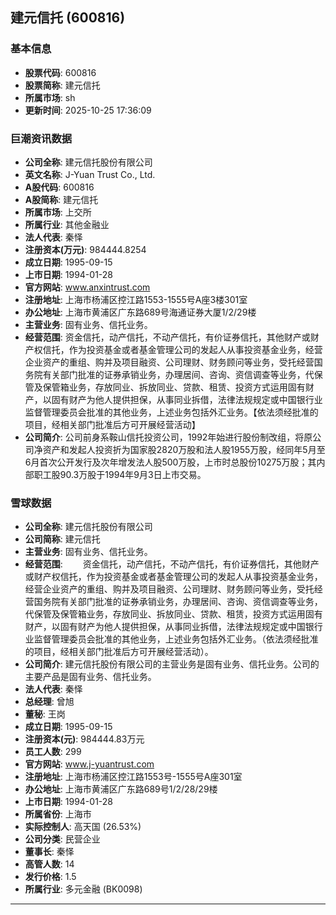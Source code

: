 ## 建元信托 (600816)

### 基本信息

- **股票代码**: 600816
- **股票简称**: 建元信托
- **所属市场**: sh
- **更新时间**: 2025-10-25 17:36:09

### 巨潮资讯数据

- **公司全称**: 建元信托股份有限公司
- **英文名称**: J-Yuan Trust Co., Ltd.
- **A股代码**: 600816
- **A股简称**: 建元信托
- **所属市场**: 上交所
- **所属行业**: 其他金融业
- **法人代表**: 秦怿
- **注册资本(万元)**: 984444.8254
- **成立日期**: 1995-09-15
- **上市日期**: 1994-01-28
- **官方网站**: www.anxintrust.com
- **注册地址**: 上海市杨浦区控江路1553-1555号A座3楼301室
- **办公地址**: 上海市黄浦区广东路689号海通证券大厦1/2/29楼
- **主营业务**: 固有业务、信托业务。
- **经营范围**: 资金信托，动产信托，不动产信托，有价证券信托，其他财产或财产权信托，作为投资基金或者基金管理公司的发起人从事投资基金业务，经营企业资产的重组、购并及项目融资、公司理财、财务顾问等业务，受托经营国务院有关部门批准的证券承销业务，办理居间、咨询、资信调查等业务，代保管及保管箱业务，存放同业、拆放同业、贷款、租赁、投资方式运用固有财产，以固有财产为他人提供担保，从事同业拆借，法律法规规定或中国银行业监督管理委员会批准的其他业务，上述业务包括外汇业务。【依法须经批准的项目，经相关部门批准后方可开展经营活动】
- **公司简介**: 公司前身系鞍山信托投资公司，1992年始进行股份制改组，将原公司净资产和发起人投资折为国家股2820万股和法人股1955万股，经同年5月至6月首次公开发行及次年增发法人股500万股，上市时总股份10275万股；其内部职工股90.3万股于1994年9月3日上市交易。

### 雪球数据

- **公司全称**: 建元信托股份有限公司
- **公司简称**: 建元信托
- **主营业务**: 固有业务、信托业务。
- **经营范围**: 　　资金信托，动产信托，不动产信托，有价证券信托，其他财产或财产权信托，作为投资基金或者基金管理公司的发起人从事投资基金业务，经营企业资产的重组、购并及项目融资、公司理财、财务顾问等业务，受托经营国务院有关部门批准的证券承销业务，办理居间、咨询、资信调查等业务，代保管及保管箱业务，存放同业、拆放同业、贷款、租赁，投资方式运用固有财产，以固有财产为他人提供担保，从事同业拆借，法律法规规定或中国银行业监督管理委员会批准的其他业务，上述业务包括外汇业务。（依法须经批准的项目，经相关部门批准后方可开展经营活动）。
- **公司简介**: 建元信托股份有限公司的主营业务是固有业务、信托业务。公司的主要产品是固有业务、信托业务。
- **法人代表**: 秦怿
- **总经理**: 曾旭
- **董秘**: 王岗
- **成立日期**: 1995-09-15
- **注册资本(元)**: 984444.83万元
- **员工人数**: 299
- **官方网站**: www.j-yuantrust.com
- **注册地址**: 上海市杨浦区控江路1553号-1555号A座301室
- **办公地址**: 上海市黄浦区广东路689号1/2/28/29楼
- **上市日期**: 1994-01-28
- **所属省份**: 上海市
- **实际控制人**: 高天国 (26.53%)
- **公司分类**: 民营企业
- **董事长**: 秦怿
- **高管人数**: 14
- **发行价格**: 1.5
- **所属行业**: 多元金融 (BK0098)

---